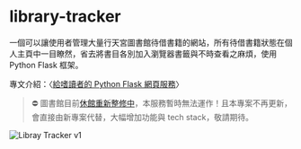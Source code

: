 # library-tracker
一個可以讓使用者管理大量行天宮圖書館待借書籍的網站，所有待借書籍狀態在個人主頁中一目瞭然，省去將書目各別加入瀏覽器書籤與不時查看之麻煩，使用 Python Flask 框架。

專文介紹：〈[給嗜讀者的 Python Flask 網頁服務](https://medium.com/code-and-me/my-python-flask-web-service-2844b8b2f7b0)〉


>⛔️ 圖書館目前[休館重新整修中](https://www.ht.org.tw/news519.htm)，本服務暫時無法運作！且本專案不再更新，會直接由新專案代替，大幅增加功能與 tech stack，敬請期待。


![Libray Tracker v1](https://i.imgur.com/ffcEFMb.png)


